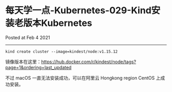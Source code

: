 # 每天学一点-Kubernetes-029-Kind安装老版本Kubernetes

Posted at Feb 4 2021

---

`kind create cluster --image=kindest/node:v1.15.12`

镜像版本在这里：https://hub.docker.com/r/kindest/node/tags?page=1&ordering=last_updated

不过 macOS 一直无法安装成功，可以在阿里云 Hongkong region CentOS 上成功安装。
